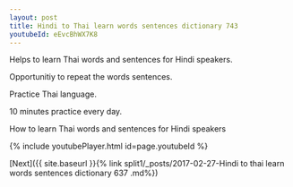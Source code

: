 ```yaml
---
layout: post
title: Hindi to Thai learn words sentences dictionary 743 
youtubeId: eEvcBhWX7K8
---
```

 
 
Helps to learn Thai words and sentences for Hindi speakers.

Opportunitiy to repeat the words sentences. 

Practice Thai language. 
 
10 minutes practice every day. 
 
How to learn Thai words and sentences for Hindi speakers 
 
{% include youtubePlayer.html id=page.youtubeId %}
 
 
[Next]({{ site.baseurl }}{% link  split1/_posts/2017-02-27-Hindi to thai learn words sentences dictionary 637 .md%})
 
